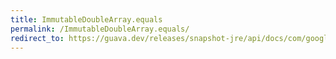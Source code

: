```yaml
---
title: ImmutableDoubleArray.equals
permalink: /ImmutableDoubleArray.equals/
redirect_to: https://guava.dev/releases/snapshot-jre/api/docs/com/google/common/primitives/ImmutableDoubleArray.html#equals-java.lang.Object-
---
```


